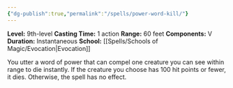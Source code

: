 ```yaml
---
{"dg-publish":true,"permalink":"/spells/power-word-kill/"}
---
```


**Level:** 9th-level
**Casting Time:** 1 action
**Range:** 60 feet
**Components:** V
**Duration:** Instantaneous
**School:** [[Spells/Schools of Magic/Evocation\|Evocation]]

You utter a word of power that can compel one creature you can see within range to die instantly. If the creature you choose has 100 hit points or fewer, it dies. Otherwise, the spell has no effect.
